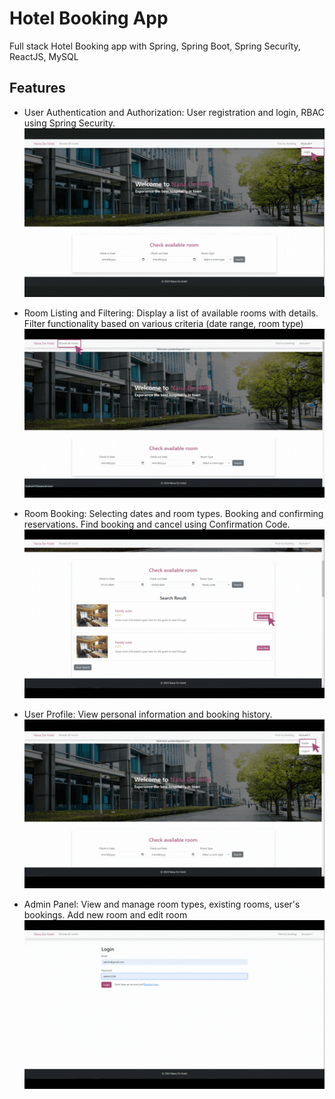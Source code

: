 # Hotel Booking App

Full stack Hotel Booking app with Spring, Spring Boot, Spring Securîty, ReactJS, MySQL


## Features

- User Authentication and Authorization: User registration and login, RBAC using Spring Security.
  ![](https://github.com/mysoi-2512/hotelbooking-server/blob/main/GIFs%20for%20Readme/User%20Register%20-%20Login.gif)
  
- Room Listing and Filtering: Display a list of available rooms with details. Filter functionality based on various criteria (date range, room type)
  ![](https://github.com/mysoi-2512/hotelbooking-server/blob/main/GIFs%20for%20Readme/Room%20Listing%20-%20Filtering.gif)
  
- Room Booking: Selecting dates and room types. Booking and confirming reservations. Find booking and cancel using Confirmation Code.
  ![](https://github.com/mysoi-2512/hotelbooking-server/blob/main/GIFs%20for%20Readme/Room%20Booking.gif)
  
- User Profile: View personal information and booking history.
  ![](https://github.com/mysoi-2512/hotelbooking-server/blob/main/GIFs%20for%20Readme/User%20Profile.gif)
  
- Admin Panel: View and manage room types, existing rooms, user's bookings. Add new room and edit room
  ![](https://github.com/mysoi-2512/hotelbooking-server/blob/main/GIFs%20for%20Readme/Admin%20Panel.gif)
